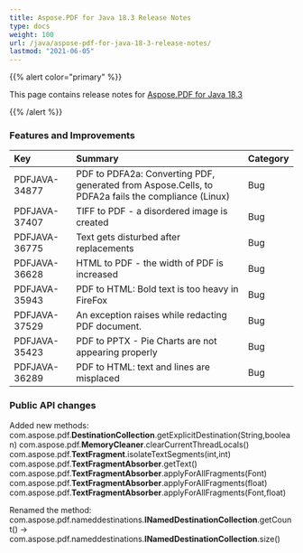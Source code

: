 ```yaml
---
title: Aspose.PDF for Java 18.3 Release Notes
type: docs
weight: 100
url: /java/aspose-pdf-for-java-18-3-release-notes/
lastmod: "2021-06-05"
---
```


{{% alert color="primary" %}}

This page contains release notes for [Aspose.PDF for Java 18.3](https://repository.aspose.com/webapp/#/artifacts/browse/tree/General/repo/com/aspose/aspose-pdf/18.3)

{{% /alert %}}
### **Features and Improvements**

|**Key**|**Summary**|**Category**|
| :- | :- | :- |
|PDFJAVA-34877|PDF to PDFA2a: Converting PDF, generated from Aspose.Cells, to PDFA2a fails the compliance (Linux)|Bug|
|PDFJAVA-37407|TIFF to PDF - a disordered image is created|Bug|
|PDFJAVA-36775|Text gets disturbed after replacements|Bug|
|PDFJAVA-36628|HTML to PDF - the width of PDF is increased|Bug|
|PDFJAVA-35943|PDF to HTML: Bold text is too heavy in FireFox|Bug|
|PDFJAVA-37529|An exception raises while redacting PDF document.|Bug|
|PDFJAVA-35423|PDF to PPTX - Pie Charts are not appearing properly|Bug|
|PDFJAVA-36289|PDF to HTML: text and lines are misplaced|Bug|
### **Public API changes**
Added new methods:
com.aspose.pdf.**DestinationCollection**.getExplicitDestination(String,boolean)
com.aspose.pdf.**MemoryCleaner**.clearCurrentThreadLocals()
com.aspose.pdf.**TextFragment**.isolateTextSegments(int,int)
com.aspose.pdf.**TextFragmentAbsorber**.getText()
com.aspose.pdf.**TextFragmentAbsorber**.applyForAllFragments(Font)
com.aspose.pdf.**TextFragmentAbsorber**.applyForAllFragments(float)
com.aspose.pdf.**TextFragmentAbsorber**.applyForAllFragments(Font,float)

Renamed the method:
com.aspose.pdf.nameddestinations.**INamedDestinationCollection**.getCount() -> com.aspose.pdf.nameddestinations.**INamedDestinationCollection**.size()
